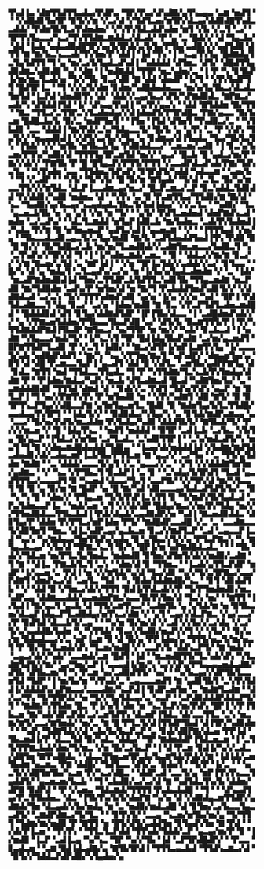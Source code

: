 ▜▚▟▐▃▝▟▆▜▜▟▜▜▃▟▃▞▛▟▛▃▝▜▛▞▛▃▞▟▚▟▇▞▄▜▚▃▄▃▝▃▆▝▅▟▜▝▝▝▞▟█▟▊▜▅▜▛▝▉▜▞▞▆▝▞▃▞▟▝▞▜▟▜▃▅▞▆▜▛▞▟▃▄▞▟▟▉▟█▜▚▟▃▃▟▟▞▝▛▟▆▜▙▜▃▞▛▟▅▟▅▞▝▞▚▜▚▜▟▃▟▟▚▟▅▝▆▜▝▞▙▝▞▃▜▝▃▞▝▜▛▜▚▜▄▃▃▞▚▃▞▜▚▜▜▟▇▃▆▟▟▃▞▟▃▟▞▝▛▝▄▝▃▝█▟▞▞▝▟▝▜▄▃▙▞▝▟▟▝▐▃▙▝▄▟▃▟█▟▉▜▛▞▄▞▙▜▛▟▞▃▜▞▙▞▛▜▙▞▃▟█▞▞▞▄▟▜▟█▝▟▜▜▝▇▝▇▞▙▃▚▃▃▟▞▜▚▜▅▞▛▝▟▟▐▝▐▟▝▜▚▝▐▝▚▃▄▜▚▜▄▝█▟▇▟▄▜▃▜▄▜▟▜▜▝▜▝▄▝▆▞▃▞▙▜▄▟▃▟▚▟▐▝▚▟▟▟▟▝▟▜▅▃▝▟▜▞▝▟█▟▜▜▄▟▉▟▆▃▚▟▊▟█▝▚▞▝▟▆▝▐▝▅▟▇▟▟▝▜▜▛▝▅▃▚▟▅▞▃▝▐▝▛▝▚▝▊▜▙▛▐▞▆▞▆▃▜▃▟▞▅▝▜▞▞▜▙▝▊▃▞▟▉▝▇▝▟▟▝▟▅▟▛▝▐▞▜▝▝▞▛▞▙▟▛▜▜▝█▟▜▛▐▃▝▝▜▝▞▞▅▜▞▟▆▝▊▟▆▞▚▟█▟▅▟▅▃▃▝▆▞▅▜▄▜▙▃▞▟▃▟▃▜▅▜▟▝▐▃▛▟▝▟▅▟▉▜▚▝▟▞▝▟▟▞▞▃▄▞▙▃▞▟▜▞▚▛▇▟▉▟▃▝▇▛▇▃▞▃▟▞▚▝▟▜▟▟▐▜▟▝▐▞▝▟▚▃▄▜▚▟▐▝▚▞▛▞▄▃▚▝▝▟▟▝▇▜▟▟▅▝▇▞▜▜▝▝▇▃▝▜▜▃▞▃▜▜▛▃▚▜▃▟▅▟▄▞▞▟▐▟▅▟▜▞▛▜▛▟█▃▝▛▇▞▄▃▃▝▉▞▙▃▆▝█▟█▃▙▞▙▝▉▞▃▝▆▟▛▜▅▜▝▝▐▜▅▝▐▜▟▝▟▜▅▜▝▜▚▟▉▃▞▃▝▝▚▜▙▟▊▝▃▃▝▟▟▟▐▝▇▞▛▟▞▃▚▞▜▟▄▃▃▜▞▝█▞▙▝▄▝▄▜▚▝▃▝▛▝▞▟▚▝▜▃▜▞▞▝▅▃▄▟▊▟▐▝▞▟▜▞▃▞▙▞▞▜▃▝▄▝▊▟▆▃▞▟▐▜▄▟▃▝▜▃▞▜▙▜▃▜▚▝▐▜▟▞▝▞▞▝▆▜▙▝▆▜▙▃▙▜▄▝▛▟▉▟▟▃▃▞▝▃▆▃▆▞▃▟▊▝▐▝▊▃▚▞▙▃▅▞▛▜▚▞▚▟▉▞▟▝▜▜▜▜▄▜▛▃▆▜▟▝▅▞▞▝▄▃▞▝█▃▙▝█▝▄▟▃▞▆▞▛▝▇▞▞▟▞▞▝▛▇▜▙▝▛▝█▝█▜▄▃▛▞▛▜▜▞▛▜▜▝▞▃▃▟▛▟▃▟▚▟▞▛▇▞▜▟▚▃▜▃▝▝▚▜▚▟▅▝▃▃▝▜▜▟▅▃▜▟▚▟▚▝▊▜▛▟▜▞▚▟▟▝▚▟▃▃▆▝▝▃▅▞▙▝▝▜▝▞▃▟▛▝▝▝▚▜▞▝▜▞▚▜▞▝█▝▉▞▆▝▇▜▄▟▞▝▜▞▟▝▃▜▃▝▉▞▚▞▆▃▃▜▜▞▞▞▆▜▟▃▝▟▃▛▐▃▃▟▆▃▄▞▅▃▞▝█▃▛▃▆▃▞▃▛▝▊▃▚▟▟▃▜▟▊▟▟▝▛▞▟▟▊▞▚▟▉▝▅▟▅▃▝▟▝▝▚▜▚▝▃▝▉▝▛▃▆▜▜▃▞▜▜▟▊▞▆▝▇▞▟▝▚▃▝▜▄▟▉▞▄▞▙▃▄▞▚▃▄▟▄▟▃▜▙▃▜▞▙▟▐▟▄▞▝▞▞▃▜▃▝▝▚▟▉▞▝▜▃▝▄▃▅▃▙▜▙▝▅▝▄▝▄▜▝▞▆▝▆▝▜▞▝▝▄▜▞▝▛▟▜▃▅▟▅▟▝▟▅▛▇▟▚▃▟▝▅▟▅▝▃▞▃▟▚▞▝▝▟▃▜▃▆▟▟▝▅▜▄▛▐▟▉▃▙▝▆▞▙▟▅▃▝▃▟▞▛▞▙▟▅▟▐▞▚▟▃▝▛▞▆▝▇▝▅▜▅▃▅▃▛▝▄▟▜▃▚▟▐▝▄▃▅▃▆▝▝▞▝▝▐▜▜▜▄▟▝▞▅▞▄▝▝▜▙▃▃▟▃▟▊▃▄▃▜▞▃▜▄▞▆▟▉▝▇▞▙▝▃▟▜▟▅▟▟▜▅▟▐▜▚▝▛▟▉▝▉▝█▝▊▞▞▝▉▞▜▟█▃▞▃▙▝▆▞▅▞▜▃▅▟▉▟▞▞▃▟▇▜▅▃▅▃▃▞▙▟▉▃▜▝▚▝▃▜▚▟▚▞▞▜▛▞▟▝▜▝▐▝▐▞▚▟▅▃▆▟▞▃▅▃▝▝▉▝▝▟▟▃▞▞▆▞▆▝▊▃▞▞▝▞▆▝▇▃▅▞▃▜▟▝▃▝▆▛▐▟▐▝▝▞▅▝▜▛▐▃▜▟▞▞▃▟▟▞▞▃▞▝▊▜▃▃▝▝█▞▚▝▟▝▄▝▆▟▄▜▝▃▜▃▄▟▚▞▃▞▅▝▆▝▐▞▙▞▅▜▄▟▃▟▆▟▆▝▞▝▃▝▐▟▞▝▆▃▟▛▇▟▆▟▉▟▐▟▝▜▅▞▃▜▜▟▛▃▙▜▟▜▜▃▚▟▊▜▙▝▜▜▄▃▆▟▇▝▅▃▛▟▉▝▆▞▜▟▉▟▅▝▃▟▚▞▛▝▅▜▅▞▟▝▅▝▇▞▜▝▛▃▙▟▟▜▅▟▚▟▊▜▞▞▝▞▟▟▇▟▃▟▝▃▞▃▚▝▜▞▞▜▜▜▚▟▆▟▚▟▊▝▄▞▅▝▐▞▄▝▞▞▅▝▚▟▝▝▉▛▐▝▛▟▜▟▃▟▇▃▃▜▝▟▄▝▊▃▞▝▃▞▅▝▐▟▅▞▆▟▉▝▇▝▉▃▝▞▛▃▛▜▟▜▃▟▅▃▆▟█▟▝▝█▟▟▟▊▟▝▟▜▝▊▜▄▞▟▟▇▟▜▟▛▝▐▛▐▜▙▞▟▃▃▝▐▝▃▟█▟▅▟▚▟▞▞▞▝▄▝▞▛▇▃▅▜▟▟▅▞▛▜▙▃▃▜▙▃▛▟█▝▃▞▝▟▜▞▙▝▉▃▆▜▜▜▞▛▐▝▛▞▚▜▜▟▇▟▟▛▇▟▐▜▙▟▛▝▇▜▅▃▞▝▅▞▜▜▛▝▆▝▆▞▞▝▚▟▞▝▊▃▙▃▟▝▐▝▅▟▇▝▚▜▄▃▃▞▆▟▞▜▞▝▐▞▚▃▚▜▝▜▛▝█▟▐▟▄▜▙▟▚▟▇▝▃▞▆▞▄▃▆▟▜▝▉▛▇▜▜▟▛▜▃▟▊▝▛▝▞▃▜▝▐▟▉▞▝▝▇▃▞▟▜▛▐▞▅▛▐▃▆▜▚▜▄▝▐▞▃▃▃▜▞▃▙▝▄▟█▟▛▟▟▜▝▝▆▞▚▝▚▃▝▞▛▜▅▞▆▃▜▝▚▟▚▟▛▞▝▟▅▃▅▜▄▞▃▝▉▜▝▟▝▟█▝▛▃▆▃▃▜▄▛▐▝▄▃▟▜▝▟▟▝█▝▞▟▜▃▝▃▆▜▙▞▄▟▛▛▇▜▄▝▟▝▊▟▃▝▇▜▜▝▅▟▝▜▜▟▃▃▜▜▄▟▃▝▜▝▛▝▚▜▜▟▇▞▜▃▚▃▙▜▚▜▅▟▄▞▟▟▆▝▛▝▝▛▐▟▅▞▆▟▃▞▚▟▚▝▅▃▙▝▟▜▃▟▆▃▟▝█▃▟▝▚▟▇▜▅▞▙▞▝▃▝▃▆▟▟▟▉▟▊▝▜▜▜▟▝▟▆▟▝▟▝▝▊▟▞▞▃▝▛▟▜▝▜▟▚▞▛▟▚▝▄▃▛▝▆▝▉▜▃▛▐▝▜▝▅▞▞▛▇▜▚▜▚▝▛▝▆▜▅▟▊▝▆▝▝▞▛▞▚▟▇▜▝▟█▝▇▜▞▝▉▝▉▜▛▜▚▃▛▜▄▞▞▟█▃▃▛▇▝▄▜▅▜▄▃▅▜▃▝█▟▊▝▉▝▇▟▅▜▄▞▙▜▃▜▜▟█▞▃▃▟▃▄▜▚▜▛▜▝▝▐▟▄▜▞▞▝▝▉▟▉▟▃▞▚▜▄▞▚▝▃▝▊▜▟▞▆▟▛▃▆▃▄▝▃▝▃▃▞▝█▞▅▞▛▟▜▞▆▃▟▟▆▝▛▞▙▟▄▞▚▟▉▝▟▟▟▜▙▜▞▝▇▜▙▟▞▜▞▝▛▞▞▞▆▃▅▝▞▝█▝▐▟▄▜▚▃▝▝▅▟▜▝▅▟▟▟▝▝▉▜▛▝▃▟▐▃▙▝▃▞▙▃▝▞▙▜▄▝█▞▄▃▛▝▐▜▟▃▞▞▅▜▅▝▃▞▜▃▟▃▝▃▚▟▊▜▜▛▐▝▝▃▚▞▅▟▃▟▜▞▚▝▅▃▜▝▜▝▇▝▞▟▅▃▆▟▉▟▄▟▟▞▜▟▊▃▝▝▐▃▄▞▟▞▅▟▟▟▐▟▝▞▙▟▆▞▆▟▜▟▃▟▅▟▊▞▟▞▃▟▅▃▆▛▐▃▙▜▙▞▛▜▜▃▆▝▇▝▄▃▞▞▝▃▞▜▅▝▝▃▝▜▜▞▄▜▟▟▅▝▇▟▇▝▝▃▝▟▟▟▞▃▃▃▜▞▄▜▝▞▃▝▄▃▃▞▞▃▝▝▞▜▝▞▞▟▟▟▇▜▅▜▅▞▄▟▆▃▝▝▞▝▚▃▝▞▛▜▙▃▜▝▉▃▙▛▐▝▃▝▊▝▝▃▚▟▄▞▙▜▛▟▜▝▜▃▟▝▄▃▟▜▜▜▃▞▃▃▃▟▜▝▉▝▚▃▅▟▝▟▃▃▞▜▄▜▝▃▃▛▇▞▝▞▞▜▛▞▟▝▆▞▚▜▃▃▜▝▉▝▉▝▄▝▉▞▆▝▇▝█▟▛▝▅▝█▝▇▞▚▟▝▟▊▃▃▃▄▞▙▟▃▟▜▟▜▞▙▞▃▝▉▝▚▝▚▝█▝▝▟▅▞▞▝▛▜▄▃▅▝▜▞▙▜▚▛▐▃▚▜▜▝▊▝▜▞▆▟▚▜▙▜▄▟▃▟▝▃▛▃▜▟▅▃▃▛▐▃▝▝▅▟▞▃▅▝▃▜▝▞▞▟▞▟▛▝█▟▄▞▆▃▞▞▅▞▛▞▜▟▄▝▅▞▞▞▜▜▅▟█▟▃▃▜▜▙▃▙▟▐▝▛▟▞▟▄▟▞▃▄▟▉▟▛▞▅▝▚▟▐▝▇▃▅▟▉▟▟▃▝▟▊▜▄▞▛▝▟▟▆▝▛▞▛▜▃▞▆▛▐▟▅▝▛▜▞▝▇▟█▟▛▃▃▟█▝▞▃▝▃▝▃▃▟▇▃▃▜▞▟▉▜▅▜▝▜▅▃▝▟▐▃▚▟▛▃▄▞▄▃▙▃▅▝▊▃▞▞▆▟▜▃▛▝▃▟▝▃▄▃▃▛▐▃▟▝▚▃▚▝▚▞▆▟▄▃▞▜▅▜▜▟▚▞▄▟▄▝█▝▃▜▙▃▚▜▞▞▄▝▛▜▃▛▇▃▚▝▚▝▆▜▄▃▙▃▄▞▝▞▙▞▟▝▜▛▇▃▚▃▜▝▉▞▚▝█▛▐▞▆▝▅▛▇▟█▟▃▟▃▝▝▝▝▜▙▝▟▞▞▜▟▃▅▝▅▞▛▜▃▜▄▜▅▟▃▝▆▟▅▟▉▝▊▜▅▞▟▜▅▜▞▟▞▞▆▟▉▞▃▟▇▝▜▝▇▝▝▟▐▃▝▛▇▃▙▜▃▜▝▃▚▝▝▟▅▞▟▝▊▝▜▜▅▃▝▝▐▃▟▞▄▜▜▃▛▟▛▝▅▟▛▝▐▞▄▃▅▝▃▝▛▟▐▝▅▝▞▞▆▜▟▞▚▞▟▝▜▃▞▟▊▝▚▞▞▜▞▃▜▛▇▃▞▃▃▞▛▟▇▜▝▟▆▟▚▃▞▟▝▃▅▜▃▝▜▟▝▝▚▝▉▟▅▜▟▟▇▟█▞▚▃▝▝▊▜▝▟▊▟▟▜▙▝▝▞▝▟▟▝▉▝▞▜▅▃▞▟▞▞▜▜▜▝▉▟▐▞▛▟▃▟▞▞▛▝▜▞▛▜▅▟▅▟▊▞▅▃▚▟▛▃▄▝▟▟▇▃▃▟▟▞▄▃▅▟▅▛▇▃▚▃▃▜▙▜▚▜▅▞▟▝▜▃▚▝▅▞▝▝▇▜▜▝▐▞▙▟▐▝▇▞▄▃▜▝▄▃▙▝▟▝▜▜▞▃▆▜▚▃▞▝▃▟▆▜▙▝▄▝▄▜▟▞▆▝▅▝▉▜▙▃▅▞▟▃▄▛▐▟▄▃▛▜▃▟▉▟▄▞▅▜▚▃▞▟▇▝▞▝▄▜▝▃▄▞▞▟▃▛▇▃▝▞▄▞▃▃▞▞▛▝▉▟▜▟▝▟▃▃▙▜▞▃▄▝▝▝▚▞▅▝▉▞▅▞▟▝▞▃▟▝▞▞▙▞▞▃▞▟▄▝▞▃▞▜▞▃▚▃▟▟█▞▙▟▅▝▚▝▚▜▜▟▞▝▊▃▞▞▙▟▉▞▅▃▛▞▞▜▝▞▝▞▙▞▝▝▊▞▃▞▆▝█▟▄▟▃▃▞▞▃▝▅▛▐▃▆▝█▝▟▝█▞▄▝▛▛▐▟▅▞▄▝▜▜▜▞▅▃▜▞▆▞▅▃▜▝▛▝▉▞▜▃▜▃▅▟▞▟▚▝▜▃▆▞▆▟█▝▞▝▃▃▛▞▙▝▟▟▚▃▛▜▞▝▇▝▆▟▞▝▝▃▄▃▞▟▞▞▚▟▞▝▃▃▆▟▞▃▆▝█▟▜▝▐▟▝▝▆▃▅▟█▜▜▞▜▃▚▟▞▟▚▝▚▜▃▟▆▜▟▜▞▞▆▞▝▃▞▜▅▞▃▛▐▝▃▃▄▟▐▞▆▞▚▝▄▞▞▟▚▞▛▜▄▃▄▃▅▟▃▟▇▞▟▜▙▝▟▜▙▃▆▞▜▝▚▝▛▃▆▝▅▞▃▟▉▟▜▜▞▝▅▞▝▝▚▞▙▃▄▞▞▟▛▜▙▜▃▃▆▜▟▝▜▟▛▝▐▝▆▞▙▞▆▝▚▜▚▟▞▃▝▃▄▃▃▃▅▟▜▝▇▝▄▟▊▜▙▜▝▃▚▜▚▜▟▟▐▞▟▟▟▟▚▞▄▛▇▃▃▞▃▃▃▟▇▞▚▃▛▟▐▝▊▟▛▃▅▜▅▝▃▝▆▟▇▜▃▟▆▝▝▟▞▃▞▜▚▝▜▞▜▜▛▟▞▝▅▝▜▞▞▜▄▜▟▃▄▞▃▝▄▃▛▝▝▃▛▟▉▟▟▟▛▟▟▃▛▜▞▜▝▝▇▟▇▞▚▜▜▟▆▝█▃▝▛▐▞▅▜▝▟▆▝▆▝▚▃▜▃▛▞▆▞▛▟▚▝█▛▐▝▞▛▐▜▙▃▅▝▇▞▚▟▞▟▛▃▛▟▞▃▞▃▅▜▟▜▚▝▟▃▅▛▐▜▟▃▝▟▞▃▃▜▜▃▝▃▚▝▅▃▆▞▆▜▞▃▃▞▆▜▅▟▞▝▅▞▃▝▆▝█▝▛▜▃▜▞▟▐▜▜▟▛▜▙▟▝▟▐▜▛▞▚▟▊▟▅▝▝▝▚▟▚▝▜▟▇▜▟▞▞▟▝▃▙▞▙▞▙▃▛▃▛▝▃▝▊▟▞▟▉▛▇▞▟▃▅▝▛▛▐▟▝▜▙▃▆▟▐▞▛▝▟▃▃▜▟▝▉▞▚▟▃▝▟▟▄▞▝▜▛▝▇▟▆▟▟▛▐▜▟▃▅▃▆▝▐▝▃▜▜▞▛▛▇▃▙▟▞▟▅▞▜▞▆▃▝▞▅▝▉▞▃▞▙▃▛▝▐▝▟▝▛▃▆▝▊▟▐▞▚▞▞▃▟▃▞▟█▜▅▝▇▜▚▟█▟▄▝▝▟▃▃▜▜▅▃▅▜▛▃▙▞▙▃▆▜▟▞▛▟▞▞▆▝▐▟▐▟▞▃▅▜▙▟▆▝▅▃▆▃▝▛▇▝▟▟█▞▝▜▟▜▃▃▝▟▜▞▃▝▉▟▅▜▝▝▜▞▛▝▐▞▃▝▝▝▅▃▜▞▞▟█▜▅▜▙▞▚▃▆▝▛▞▚▃▞▟█▃▝▝▟▟▛▃▟▝▃▃▜▞▄▝▆▛▐▜▚▜▚▃▃▜▄▟▟▜▞▝▄▃▅▃▅▞▙▃▙▝▝▜▝▃▙▟▉▞▃▞▃▞▟▝▇▝▚▟▜▟▃▜▚▞▙▝▟▟▅▞▟▛▇▝▉▟▛▟▝▝▛▝▞▃▅▃▝▜▟▃▆▟▞▜▜▜▜▝▛▃▙▃▙▟█▝▝▜▝▝▝▟▚▃▟▜▄▞▛▃▜▜▙▟▅▃▝▟▃▝▐▜▙▜▚▞▙▜▞▟▅▛▇▝▚▞▅▝▟▝▞▟▉▟▄▃▆▜▜▟▛▞▄▟▇▟▞▜▅▝▟▃▄▟▞▞▙▞▅▟▄▝▆▝▃▝▅▟▉▞▆▟▃▟█▝▟▝▊▜▅▞▃▞▙▃▃▜▄▃▃▟▜▞▝▃▆▟▛▟▆▃▞▜▞▜▃▝▝▝▊▜▚▜▞▝▃▃▄▝▚▃▅▞▅▜▙▞▅▞▄▝▜▞▜▜▜▝▜▟▆▞▆▞▅▟▉▝▛▝▇▜▜▝▅▝█▜▞▟▜▞▃▟▟▜▅▝▊▜▄▟▚▜▅▝▇▝▛▟▝▝▞▟▞▛▐▃▅▝▝▜▚▜▚▝▝▜▜▃▜▃▛▟▟▝▜▜▚▟▞▜▟▟▞▃▛▝▄▃▄▞▆▞▛▝▊▝▐▞▆▟▉▝▐▃▛▝▃▟▐▃▄▝▚▞▚▃▝▜▛▝▚▞▞▜▙▝▐▟▝▃▛▜▛▟█▟▛▞▝▝▛▃▃▝▊▃▟▃▅▝▝▃▆▝█▟▐▟▃▟▇▞▄▝▇▜▙▜▛▟▐▝▜▜▜▃▄▃▙▟▝▜▜▟▚▃▆▃▞▟▝▝▉▜▞▞▜▟▟▃▛▟▛▟▉▞▚▜▄▟▅▞▄
